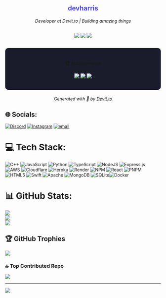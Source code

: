 

<div align="center">
  
  <h2 style="color: #4f46e5; margin: 20px 0;">devharris</h2>
  <p><i>Developer at Devit.to | Building amazing things</i></p>

  <div style="display: flex; justify-content: center; gap: 20px; margin: 30px 0;">
    <div align="center">
      <img src="https://img.shields.io/badge/Posts-2-6366f1?style=for-the-badge&logo=files&logoColor=white"/>
      <img src="https://img.shields.io/badge/Upvotes-4-10b981?style=for-the-badge&logo=thumbsup&logoColor=white"/>
      <img src="https://img.shields.io/badge/Comments-3-3b82f6?style=for-the-badge&logo=comments&logoColor=white"/>
    </div>
  </div>

  <div style="background: #1a1c2c; padding: 20px; border-radius: 10px; margin: 20px 0;">
    <h4>🏆 Achievements</h4>
    <p>
      <img src="https://img.shields.io/badge/Status-⭐ Rising Star-fbbf24?style=flat-square&logo=acclaim&logoColor=white"/>
      <img src="https://img.shields.io/badge/Contributions-5-4f46e5?style=flat-square&logo=github&logoColor=white"/>
      <img src="https://img.shields.io/badge/Activity-Daily-10b981?style=flat-square&logo=clockify&logoColor=white"/>
    </p>
  </div>

  <p><i>Generated with 💜 by <a href="https://devit.to">Devit.to</a></i></p>
</div>

## 🌐 Socials:
[![Discord](https://img.shields.io/badge/Discord-%237289DA.svg?logo=discord&logoColor=white)](https://discord.gg/https://discord.gg/yCY4FTMPdK) [![Instagram](https://img.shields.io/badge/Instagram-%23E4405F.svg?logo=Instagram&logoColor=white)](https://instagram.com/harris_sgrs) [![email](https://img.shields.io/badge/Email-D14836?logo=gmail&logoColor=white)](mailto:sagirisharris@gmail.com) 

# 💻 Tech Stack:
![C++](https://img.shields.io/badge/c++-%2300599C.svg?style=for-the-badge&logo=c%2B%2B&logoColor=white) ![JavaScript](https://img.shields.io/badge/javascript-%23323330.svg?style=for-the-badge&logo=javascript&logoColor=%23F7DF1E) ![Python](https://img.shields.io/badge/python-3670A0?style=for-the-badge&logo=python&logoColor=ffdd54) ![TypeScript](https://img.shields.io/badge/typescript-%23007ACC.svg?style=for-the-badge&logo=typescript&logoColor=white) ![NodeJS](https://img.shields.io/badge/node.js-6DA55F?style=for-the-badge&logo=node.js&logoColor=white) ![Express.js](https://img.shields.io/badge/express.js-%23404d59.svg?style=for-the-badge&logo=express&logoColor=%2361DAFB) ![AWS](https://img.shields.io/badge/AWS-%23FF9900.svg?style=for-the-badge&logo=amazon-aws&logoColor=white) ![Cloudflare](https://img.shields.io/badge/Cloudflare-F38020?style=for-the-badge&logo=Cloudflare&logoColor=white) ![Heroku](https://img.shields.io/badge/heroku-%23430098.svg?style=for-the-badge&logo=heroku&logoColor=white) ![Render](https://img.shields.io/badge/Render-%46E3B7.svg?style=for-the-badge&logo=render&logoColor=white) ![NPM](https://img.shields.io/badge/NPM-%23CB3837.svg?style=for-the-badge&logo=npm&logoColor=white) ![React](https://img.shields.io/badge/react-%2320232a.svg?style=for-the-badge&logo=react&logoColor=%2361DAFB) ![PNPM](https://img.shields.io/badge/pnpm-%234a4a4a.svg?style=for-the-badge&logo=pnpm&logoColor=f69220) ![HTML5](https://img.shields.io/badge/html5-%23E34F26.svg?style=for-the-badge&logo=html5&logoColor=white) ![Swift](https://img.shields.io/badge/swift-F54A2A?style=for-the-badge&logo=swift&logoColor=white) ![Apache](https://img.shields.io/badge/apache-%23D42029.svg?style=for-the-badge&logo=apache&logoColor=white) ![MongoDB](https://img.shields.io/badge/MongoDB-%234ea94b.svg?style=for-the-badge&logo=mongodb&logoColor=white) ![SQLite](https://img.shields.io/badge/sqlite-%2307405e.svg?style=for-the-badge&logo=sqlite&logoColor=white)![Docker](https://img.shields.io/badge/docker-%230db7ed.svg?style=for-the-badge&logo=docker&logoColor=white)
# 📊 GitHub Stats:
![](https://github-readme-stats.vercel.app/api?username=HarrisSagiris&theme=radical&hide_border=false&include_all_commits=true&count_private=true)<br/>
![](https://github-readme-streak-stats.herokuapp.com/?user=HarrisSagiris&theme=radical&hide_border=false)<br/>
![](https://github-readme-stats.vercel.app/api/top-langs/?username=HarrisSagiris&theme=radical&hide_border=false&include_all_commits=true&count_private=true&layout=compact)

## 🏆 GitHub Trophies
![](https://github-profile-trophy.vercel.app/?username=HarrisSagiris&theme=radical&no-frame=false&no-bg=true&margin-w=4)

### 🔝 Top Contributed Repo
![](https://github-contributor-stats.vercel.app/api?username=HarrisSagiris&limit=5&theme=dark&combine_all_yearly_contributions=true)

---
[![](https://visitcount.itsvg.in/api?id=HarrisSagiris&icon=0&color=0)](https://visitcount.itsvg.in)

<!-- Proudly created with GPRM ( https://gprm.itsvg.in ) -->
